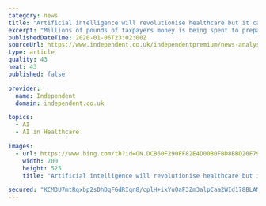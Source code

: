 ```yaml
---
category: news
title: "Artificial intelligence will revolutionise healthcare but it can’t replace doctors and nurses"
excerpt: "Millions of pounds of taxpayers money is being spent to prepare for and help the NHS to take advantage of the emerging revolution of artificial intelligence in healthcare. Momentum has been building for several years and is now reaching a tipping point as a series of studies and trials show AI, or machine learning, can match or even improve on ..."
publishedDateTime: 2020-01-06T23:02:00Z
sourceUrl: https://www.independent.co.uk/independentpremium/news-analysis/artificial-intelligence-nhs-healthcare-patients-cancer-doctors-nurses-ai-a9272376.html
type: article
quality: 43
heat: 43
published: false

provider:
  name: Independent
  domain: independent.co.uk

topics:
  - AI
  - AI in Healthcare

images:
  - url: https://www.bing.com/th?id=ON.DCB60F290FF82E4D00B0FBD8BBD20F79
    width: 700
    height: 525
    title: "Artificial intelligence will revolutionise healthcare but it can’t replace doctors and nurses"

secured: "KCM3U7mtRqxbp2sDhDqFGdRIqn8/cplH+ixYuOaF3Zm3alpCaa2WId178BLAMqm5tbfyixgtHm1YrlAg70mUPwLRku+tKPcqMqbc2Fptblb2tKCE3StIUZVEIYFoYZMEy3IRXiBzFK419NAJ8dvjuiG0S4O8zJCDXgFHKcO/dNhh8f1/VqaqHMVetFDNAt0beBcd7WUHtgFQ4Y1/e79HhwHIJwv0LeIzlw29YsIQQWG5k0kD5GzXDJA2QihyYMyvP3uHUyGtV0AbSDDtvWR4KQ==;yrFgUboLQ5O7hJq5xM2glw=="
---
```


